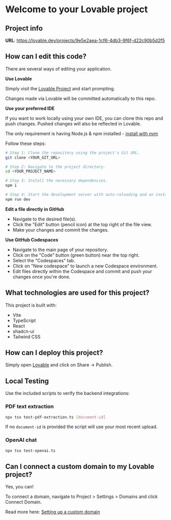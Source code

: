 # Welcome to your Lovable project

## Project info

**URL**: https://lovable.dev/projects/9e5e2aea-1cf6-4db3-9f6f-d22c90b5d2f5

## How can I edit this code?

There are several ways of editing your application.

**Use Lovable**

Simply visit the [Lovable Project](https://lovable.dev/projects/9e5e2aea-1cf6-4db3-9f6f-d22c90b5d2f5) and start prompting.

Changes made via Lovable will be committed automatically to this repo.

**Use your preferred IDE**

If you want to work locally using your own IDE, you can clone this repo and push changes. Pushed changes will also be reflected in Lovable.

The only requirement is having Node.js & npm installed - [install with nvm](https://github.com/nvm-sh/nvm#installing-and-updating)

Follow these steps:

```sh
# Step 1: Clone the repository using the project's Git URL.
git clone <YOUR_GIT_URL>

# Step 2: Navigate to the project directory.
cd <YOUR_PROJECT_NAME>

# Step 3: Install the necessary dependencies.
npm i

# Step 4: Start the development server with auto-reloading and an instant preview.
npm run dev
```

**Edit a file directly in GitHub**

- Navigate to the desired file(s).
- Click the "Edit" button (pencil icon) at the top right of the file view.
- Make your changes and commit the changes.

**Use GitHub Codespaces**

- Navigate to the main page of your repository.
- Click on the "Code" button (green button) near the top right.
- Select the "Codespaces" tab.
- Click on "New codespace" to launch a new Codespace environment.
- Edit files directly within the Codespace and commit and push your changes once you're done.

## What technologies are used for this project?

This project is built with:

- Vite
- TypeScript
- React
- shadcn-ui
- Tailwind CSS

## How can I deploy this project?

Simply open [Lovable](https://lovable.dev/projects/9e5e2aea-1cf6-4db3-9f6f-d22c90b5d2f5) and click on Share -> Publish.

## Local Testing

Use the included scripts to verify the backend integrations:

### PDF text extraction

```bash
npx tsx test-pdf-extraction.ts [document-id]
```

If no `document-id` is provided the script will use your most recent upload.

### OpenAI chat

```bash
npx tsx test-openai.ts
```

## Can I connect a custom domain to my Lovable project?

Yes, you can!

To connect a domain, navigate to Project > Settings > Domains and click Connect Domain.

Read more here: [Setting up a custom domain](https://docs.lovable.dev/tips-tricks/custom-domain#step-by-step-guide)
